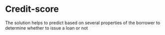 # Credit-score
The solution helps to predict based on several properties of the borrower to determine whether to issue a loan or not

